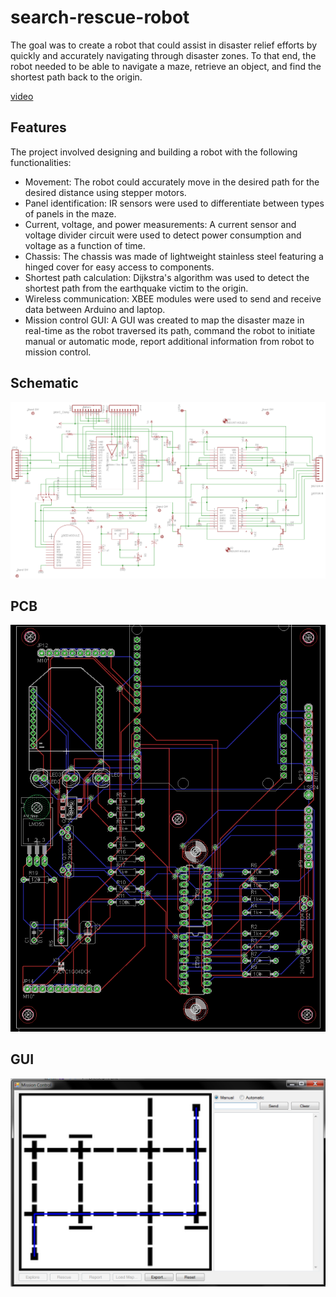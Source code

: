 # search-rescue-robot
The goal was to create a robot that could assist in disaster relief efforts by quickly and accurately navigating through disaster zones. To that end, the robot needed to be able to navigate a maze, retrieve an object, and find the shortest path back to the origin.

[video](https://youtu.be/GNuyD7eQRL8)

## Features
The project involved designing and building a robot with the following functionalities:
- Movement: The robot could accurately move in the desired path for the desired distance using stepper motors.
- Panel identification: IR sensors were used to differentiate between types of panels in the maze.
- Current, voltage, and power measurements: A current sensor and voltage divider circuit were used to detect power consumption and voltage as a function of time.
- Chassis: The chassis was made of lightweight stainless steel featuring a hinged cover for easy access to components.
- Shortest path calculation: Dijkstra's algorithm was used to detect the shortest path from the earthquake victim to the origin.
- Wireless communication: XBEE modules were used to send and receive data between Arduino and laptop.
- Mission control GUI: A GUI was created to map the disaster maze in real-time as the robot traversed its path, command the robot to initiate manual or automatic mode, report additional information from robot to mission control.

## Schematic
![schematic](https://github.com/PeterSHua/search-rescue-robot/blob/main/img/schematic.png?raw=true)

## PCB
![pcb](https://github.com/PeterSHua/search-rescue-robot/blob/main/img/pcb.png?raw=true)

## GUI
![gui](https://github.com/PeterSHua/search-rescue-robot/blob/main/img/gui.png?raw=true)
